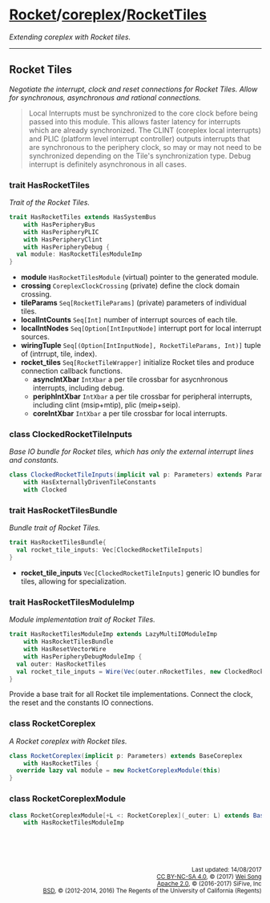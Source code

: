 [Rocket](../Readme.md)/[coreplex](../coreplex.md)/[RocketTiles](https://github.com/freechipsproject/rocket-chip/blob/master/src/main/scala/coreplex/RocketTiles.scala)
========================
*Extending coreplex with Rocket tiles.*

**********************

## Rocket Tiles
*Negotiate the interrupt, clock and reset connections for Rocket Tiles.*
*Allow for synchronous, asynchronous and rational connections.*

> Local Interrupts must be synchronized to the core clock
> before being passed into this module.
> This allows faster latency for interrupts which are already synchronized.
> The CLINT (coreplex local interrupts) and PLIC (platform level interrupt controller)
> outputs interrupts that are synchronous to the periphery clock,
> so may or may not need to be synchronized depending on the Tile's
> synchronization type.
> Debug interrupt is definitely asynchronous in all cases.


### trait HasRocketTiles
*Trait of the Rocket Tiles.*

~~~scala
trait HasRocketTiles extends HasSystemBus
    with HasPeripheryBus
    with HasPeripheryPLIC
    with HasPeripheryClint
    with HasPeripheryDebug {
  val module: HasRocketTilesModuleImp
}
~~~

+ **module** `HasRocketTilesModule` (virtual) pointer to the generated module.
+ **crossing** `CoreplexClockCrossing` (private) define the clock domain crossing.
+ **tileParams** `Seq[RocketTileParams]` (private) parameters of individual tiles.
+ **localIntCounts** `Seq[Int]` number of interrupt sources of each tile.
+ **localIntNodes** `Seq[Option[IntInputNode]` interrupt port for local interrupt sources.
+ **wiringTuple** `Seq[(Option[IntInputNode], RocketTileParams, Int)]` tuple of (intrrupt, tile, index).
+ **rocket_tiles** `Seq[RocketTileWrapper]` initialize Rocket tiles and produce connection callback functions.
  - **asyncIntXbar** `IntXbar` a per tile crossbar for asycnhronous interrupts, including debug.
  - **periphIntXbar** `IntXbar` a per tile crossbar for peripheral interrupts, including clint (msip+mtip), plic (meip+seip).
  - **coreIntXbar** `IntXbar` a per tile crossbar for local interrupts.

### class ClockedRocketTileInputs
*Base IO bundle for Rocket tiles, which has only the external interrupt lines and constants.*

~~~scala
class ClockedRocketTileInputs(implicit val p: Parameters) extends ParameterizedBundle
    with HasExternallyDrivenTileConstants
    with Clocked
~~~

### trait HasRocketTilesBundle
*Bundle trait of Rocket Tiles.*

~~~scala
trait HasRocketTilesBundle{
  val rocket_tile_inputs: Vec[ClockedRocketTileInputs]
}
~~~

+ **rocket_tile_inputs** `Vec[ClockedRocketTileInputs]` generic IO bundles for tiles, allowing for specialization.

### trait HasRocketTilesModuleImp
*Module implementation trait of Rocket Tiles.*

~~~scala
trait HasRocketTilesModuleImp extends LazyMultiIOModuleImp
    with HasRocketTilesBundle
    with HasResetVectorWire
    with HasPeripheryDebugModuleImp {
  val outer: HasRocketTiles
  val rocket_tile_inputs = Wire(Vec(outer.nRocketTiles, new ClockedRocketTileInputs))
}
~~~

Provide a base trait for all Rocket tile implementations.
Connect the clock, the reset and the constants IO connections.

### class RocketCoreplex
*A Rocket coreplex with Rocket tiles.*

~~~scala
class RocketCoreplex(implicit p: Parameters) extends BaseCoreplex
    with HasRocketTiles {
  override lazy val module = new RocketCoreplexModule(this)
}
~~~

### class RocketCoreplexModule

~~~scala
class RocketCoreplexModule[+L <: RocketCoreplex](_outer: L) extends BaseCoreplexModule(_outer)
    with HasRocketTilesModuleImp
~~~


<br><br><br><p align="right">
<sub>
Last updated: 14/08/2017<br>
[CC BY-NC-SA 4.0](https://creativecommons.org/licenses/by-nc-sa/4.0/), &copy; (2017) [Wei Song](mailto:wsong83@gmail.com)<br>
[Apache 2.0](https://github.com/freechipsproject/rocket-chip/blob/master/LICENSE.SiFive), &copy; (2016-2017) SiFive, Inc<br>
[BSD](https://github.com/freechipsproject/rocket-chip/blob/master/LICENSE.Berkeley), &copy; (2012-2014, 2016) The Regents of the University of California (Regents)
</sub>
</p>
